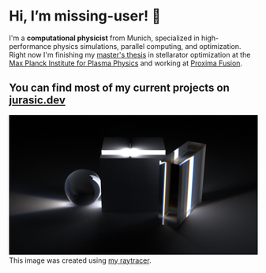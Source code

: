 # Hi, I’m missing-user! 👋

I'm a **computational physicist** from Munich, specialized in high-performance physics simulations, parallel computing, and optimization. 
Right now I'm finishing my [master's thesis](https://github.com/missing-user/master-thesis) in stellarator optimization at the [Max Planck Institute for Plasma Physics](https://www.ipp.mpg.de/en) and working at [Proxima Fusion](https://www.proximafusion.com/).

## You can find most of my current projects on [jurasic.dev](https://jurasic.dev/)

![Image Created with my Raytracer](spectral_planck_dispersion(1).png)
This image was created using [my raytracer](https://github.com/missing-user/RaytracingWeekend).
<!-- transparent stat banner, full width
![Sitestats banner from pagespeed insights](perfect_sitestats.svg)-->

